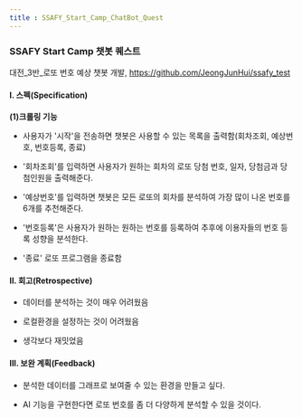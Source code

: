 ```yaml
---
title : SSAFY_Start_Camp_ChatBot_Quest
---
```


### SSAFY Start Camp 챗봇 퀘스트

대전_3반_로또 번호 예상 챗봇 개발, https://github.com/JeongJunHui/ssafy_test

#### I. 스펙(Specification)

<b>(1)크롤링 기능</b> 

* 사용자가 '시작'을 전송하면 챗봇은 사용할 수 있는 목록을 출력함(회차조회, 예상번호, 번호등록, 종료)

* '회차조회'를 입력하면 사용자가 원하는 회차의 로또 당첨 번호, 일자, 당첨금과 당첨인원을 출력해준다.

* '예상번호'를 입력하면 챗봇은 모든 로또의 회차를 분석하여 가장 많이 나온 번호를 6개를 추천해준다.

* '번호등록'은 사용자가 원하는 원하는 번호를 등록하여 추후에 이용자들의 번호 등록 성향을 분석한다.

* '종료' 로또 프로그램을 종료함

#### II. 회고(Retrospective)

* 데이터를 분석하는 것이 매우 어려웠음

* 로컬환경을 설정하는 것이 어려웠음

* 생각보다 재밋었음

#### III. 보완 계획(Feedback)

* 분석한 데이터를 그래프로 보여줄 수 있는 환경을 만들고 싶다.

* AI 기능을 구현한다면 로또 번호를 좀 더 다양하게 분석할 수 있을 것이다.

